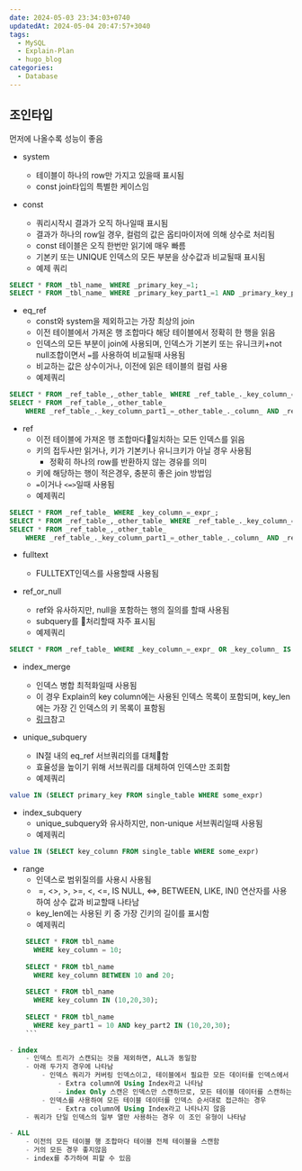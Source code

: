 ```yaml
---
date: 2024-05-03 23:34:03+0740
updatedAt: 2024-05-04 20:47:57+3040
tags:
  - MySQL
  - Explain-Plan
  - hugo_blog
categories:
  - Database
---
```

## 조인타입
먼저에 나올수록 성능이 좋음
- system
	- 테이블이 하나의 row만 가지고 있을때 표시됨
	- const join타입의 특별한 케이스임

- const
	- 쿼리시작시 결과가 오직 하나일때 표시됨
	- 결과가 하나의 row일 경우, 컬럼의 값은 옵티마이저에 의해 상수로 처리됨
	- const 테이블은 오직 한번만 읽기에 매우 빠름
	- 기본키 또는 UNIQUE 인덱스의 모든 부분을 상수값과 비교될때 표시됨
	- 예제 쿼리
```sql
SELECT * FROM _tbl_name_ WHERE _primary_key_=1; 
SELECT * FROM _tbl_name_ WHERE _primary_key_part1_=1 AND _primary_key_part2_=2;
```

- eq_ref
	- const와 system을 제외하고는 가장 최상의 join
	- 이전 테이블에서 가져온 행 조합마다 해당 테이블에서 정확히 한 행을 읽음
	- 인덱스의 모든 부분이 join에 사용되며, 인덱스가 기본키 또는 유니크키+not null조합이면서 `=`를 사용하여 비교될때 사용됨
	- 비교하는 값은 상수이거나, 이전에 읽은 테이블의 컬럼 사용
	- 예제쿼리
```SQL
SELECT * FROM _ref_table_,_other_table_ WHERE _ref_table_._key_column_=_other_table_._column_; 
SELECT * FROM _ref_table_,_other_table_ 
	WHERE _ref_table_._key_column_part1_=_other_table_._column_ AND _ref_table_._key_column_part2_=1;
```

- ref
	- 이전 테이블에 가져온 행 조합마다일치하는 모든 인덱스를 읽음
	- 키의 접두사만 읽거나, 키가 기본키나 유니크키가 아닐 경우 사용됨
		- 정확히 하나의 row를 반환하지 않는 경유를 의미
	- 키에 해당하는 행이 적은경우, 충분히 좋은 join 방법임
	- `=`이거나 `<=>`일때 사용됨
	- 예제쿼리
```SQL
SELECT * FROM _ref_table_ WHERE _key_column_=_expr_; 
SELECT * FROM _ref_table_,_other_table_ WHERE _ref_table_._key_column_=_other_table_._column_; 
SELECT * FROM _ref_table_,_other_table_ 
	WHERE _ref_table_._key_column_part1_=_other_table_._column_ AND _ref_table_._key_column_part2_=1;
```

- fulltext
	- FULLTEXT인덱스를 사용할때 사용됨

- ref_or_null
	- ref와 유사하지만, null을 포함하는 행의 질의를 할때 사용됨
	- subquery를 처리할때 자주 표시됨
	- 예제쿼리
```SQL
SELECT * FROM _ref_table_ WHERE _key_column_=_expr_ OR _key_column_ IS NULL;
```

- index_merge
	- 인덱스 병합 최적화일때 사용됨
	- 이 경우 Explain의 key column에는 사용된 인덱스 목록이 포함되며, key_len에는 가장 긴 인덱스의 키 목록이 표함됨
	- [링크](https://dev.mysql.com/doc/refman/8.0/en/index-merge-optimization.html)참고

- unique_subquery
	- IN절 내의 eq_ref 서브쿼리의를 대체함
	- 효율성을 높이기 위해 서브쿼리를 대체하여 인덱스만 조회함
	- 예제쿼리
```sql
value IN (SELECT primary_key FROM single_table WHERE some_expr)
```

- index_subquery
	- unique_subquery와 유사하지만, non-unique 서브쿼리일때 사용됨
	- 예제쿼리
```sql
value IN (SELECT key_column FROM single_table WHERE some_expr)
```

- range
	- 인덱스로 범위질의를 사용시 사용됨
	-  =, <>, >, >=, <, <=, IS NULL, <=>, BETWEEN, LIKE, IN() 연산자를 사용하여 상수 값과 비교할때 나타남
	- key_len에는 사용된 키 중 가장 긴키의 길이를 표시함
	- 예제쿼리
```sql
    SELECT * FROM tbl_name
      WHERE key_column = 10;
    
    SELECT * FROM tbl_name
      WHERE key_column BETWEEN 10 and 20;
    
    SELECT * FROM tbl_name
      WHERE key_column IN (10,20,30);
    
    SELECT * FROM tbl_name
      WHERE key_part1 = 10 AND key_part2 IN (10,20,30);
    ```

- index
	- 인덱스 트리가 스캔되는 것을 제외하면, ALL과 동일함
	- 아래 두가지 경우에 나타남
		- 인덱스 쿼리가 커버링 인덱스이고, 테이블에서 필요한 모든 데이터를 인덱스에서 가져올 수 있는 경우, 인덱스 트리만 스캔함
			- Extra column에 Using Index라고 나타남
			- index Only 스캔은 인덱스만 스캔하므로, 모든 테이블 데이터를 스캔하는 ALL보다 항상 빠름
		- 인덱스를 사용하여 모든 테이블 데이터를 인덱스 순서대로 접근하는 경우
			- Extra column에 Using Index라고 나타나지 않음
	- 쿼리가 단일 인덱스의 일부 열만 사용하는 경우 이 조인 유형이 나타남

- ALL
	- 이전의 모든 테이블 행 조합마다 테이블 전체 테이블을 스캔함
	- 거의 모든 경우 좋지않음
	- index를 추가하여 피할 수 있음